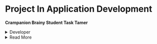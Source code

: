 # Project In Application Development

**Crampanion Brainy Student Task Tamer**

<details><summary>Developer</summary>
  <h3>Lagunsing John Carlo M.</h3>[![Facebook](https://www.google.com/url?sa=i&url=https%3A%2F%2Fwww.flaticon.com%2Ffree-icon%2Ffacebook-circular-logo_20673&psig=AOvVaw2yxfiG8RQS301rA5Pe9CYb&ust=1719812961523000&source=images&cd=vfe&opi=89978449&ved=0CBEQjRxqFwoTCODxzNjQgocDFQAAAAAdAAAAABAE)](https://www.facebook.com/c.lagunsing)
  
</details>
<details><summary>Read More</summary> 
  The Crampanion Brainy Task Tamer is an mobile appplication that is designed specifically for students.
  It is a mobile application that helps manage and organize their tasks, assignments, and deadlines effectively by allowing them to create, edit, and delete tasks to set reminders. The main purpose and objective of this mobile application is to assist students in managing their tasks and deadlines that they need to accomplish.</details>


